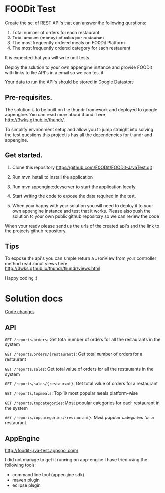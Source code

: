# FOODit Test

Create the set of REST API's that can answer the following questions:

  1.	Total number of orders for each restaurant
  2.	Total amount (money) of sales per restaurant
  3.	The most frequently ordered meals on FOODit Platform
  4.	The most frequently ordered category for each restaurant

It is expected that you will write unit tests.

Deploy the solution to your own appengine instance and provide FOODit with links to the API's in a email so we can
test it.

Your data to run the API's should be stored in Google Datastore


## Pre-requisites.
The solution is to be built on the thundr framework and deployed to google appengine.
You can read more about thundr here http://3wks.github.io/thundr/.

To simplify environment setup and allow you to jump straight into solving the test questions this project is has all the dependencies for thundr and appengine.

## Get started.
1. Clone this repository https://github.com/FOODit/FOODit-JavaTest.git

2. Run mvn install to install the application

3. Run mvn appengine:devserver to start the application locally.

4. Start writing the code to expose the data required in the test.

5. When your happy with your solution you will need to deploy it to your own appengine instance and
test that it works. Please also push the solution to your own public github repository so we can review the code

When your ready please send us the urls of the created api's and the link to the projects github repository.

## Tips
To expose the api's you can simple return a JsonView from your controller method read about views here
http://3wks.github.io/thundr/thundr/views.html

Happy coding :)

# Solution docs

[Code changes](https://github.com/zkiss/FOODit-JavaTest/compare/test-start...zkiss:master)

## API

`GET /reports/orders`: Get total number of orders for all the restaurants in the system

`GET /reports/orders/{restaurant}`: Get total number of orders for a restaurant

`GET /reports/sales`: Get total value of orders for all the restaurants in the system

`GET /reports/sales/{restaurant}`: Get total value of orders for a restaurant

`GET /reports/topmeals`: Top 10 most popular meals platform-wise

`GET /reports/topcategories`: Most popular categories for each restaurant in the system

`GET /reports/topcategories/{restaurant}`: Most popular categories for a restaurant

## AppEngine

http://foodit-java-test.appspot.com/

I did not manage to get it running on app-engine
I have tried using the following tools:
- command line tool (appengine sdk)
- maven plugin
- eclipse plugin
